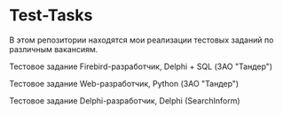 Test-Tasks
==========

В этом репозитории находятся мои реализации тестовых заданий по различным вакансиям.

Тестовое задание Firebird-разработчик, Delphi + SQL (ЗАО "Тандер")

Тестовое задание Web-разработчик, Python (ЗАО "Тандер")

Тестовое задание Delphi-разработчик, Delphi (SearchInform)
